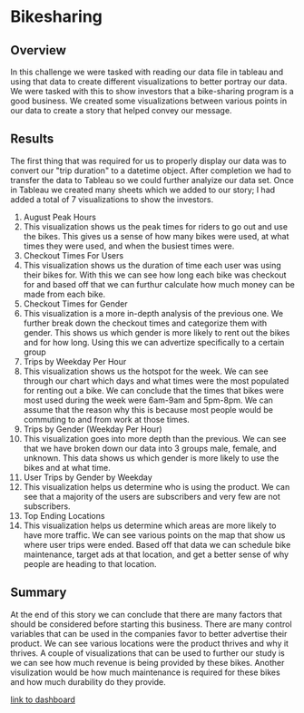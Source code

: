 # Bikesharing
## Overview
In this challenge we were tasked with reading our data file in tableau and using that data to create different visualizations to better portray our data. We were tasked with this to show investors that a bike-sharing program is a good business. We created some visualizations between various points in our data to create a story that helped convey our message.

## Results
The first thing that was required for us to properly display our data was to convert our "trip duration" to a datetime object. After completion we had to transfer the data to Tableau so we could further analyize our data set. Once in Tableau we created many sheets which we added to our story; I had added a total of 7 visualizations to show the investors.
1. August Peak Hours 
  1. This visualization shows us the peak times for riders to go out and use the bikes.      This gives us a sense of how many bikes were used, at what times they were used, and when the busiest times were.
2. Checkout Times For Users
  2. This visualization shows us the duration of time each user was using their bikes for. With this we can see how long each bike was checkout for and based off that we can furthur calculate how much money can be made from each bike.
3. Checkout Times for Gender
  3. This visualization is a more in-depth analysis of the previous one. We further break down the checkout times and categorize them with gender. This shows us which gender is more likely to rent out the bikes and for how long. Using this we can advertize specifically to a certain group
4. Trips by Weekday Per Hour
  4. This visualization shows us the hotspot for the week. We can see through our chart which days and what times were the most populated for renting out a bike. We can conclude that the times that bikes were most used during the week were 6am-9am and 5pm-8pm. We can assume that the reason why this is because most people would be commuting to and from work at those times.
5. Trips by Gender (Weekday Per Hour)
  5. This visualization goes into more depth than the previous. We can see that we have broken down our data into 3 groups male, female, and unknown. This data shows us which gender is more likely to use the bikes and at what time.
6. User Trips by Gender by Weekday
  6. This visualization helps us determine who is using the product. We can see that a majority of the users are subscribers and very few are not subscribers. 
7. Top Ending Locations
  7. This visualization helps us determine which areas are more likely to have more traffic. We can see various points on the map that show us where user trips were ended. Based off that data we can schedule bike maintenance, target ads at that location, and get a better sense of why people are heading to that location.

## Summary
At the end of this story we can conclude that there are many factors that should be considered before starting this business. There are many control variables that can be used in the companies favor to better advertise their product. We can see various locations were the product thrives and why it thrives. A couple of visualizations that can be used to further our study is we can see how much revenue is being provided by these bikes. Another visulization would be how much maintenance is required for these bikes and how much durability do they provide.

[link to dashboard](https://public.tableau.com/profile/muhammad.khan5739#!/vizhome/Challenge_16040211984030/Bikes)

